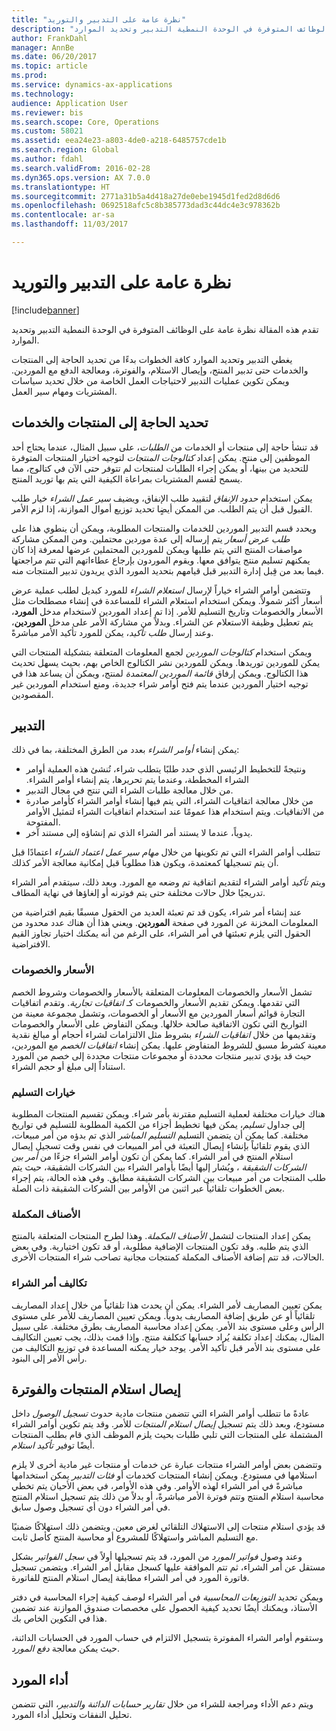```yaml
---
title: "نظرة عامة على التدبير والتوريد"
description: "تقدم هذه المقالة نظرة عامة على الوظائف المتوفرة في الوحدة النمطية التدبير وتحديد الموارد‬."
author: FrankDahl
manager: AnnBe
ms.date: 06/20/2017
ms.topic: article
ms.prod: 
ms.service: dynamics-ax-applications
ms.technology: 
audience: Application User
ms.reviewer: bis
ms.search.scope: Core, Operations
ms.custom: 58021
ms.assetid: eea24e23-a803-4de0-a218-6485757cde1b
ms.search.region: Global
ms.author: fdahl
ms.search.validFrom: 2016-02-28
ms.dyn365.ops.version: AX 7.0.0
ms.translationtype: HT
ms.sourcegitcommit: 2771a31b5a4d418a27de0ebe1945d1fed2d8d6d6
ms.openlocfilehash: 0692518afc5c8b385773dad3c44dc4e3c978362b
ms.contentlocale: ar-sa
ms.lasthandoff: 11/03/2017

---
```


# <a name="procurement-and-sourcing-overview"></a>نظرة عامة على التدبير والتوريد

[!include[banner](../includes/banner.md)]


تقدم هذه المقالة نظرة عامة على الوظائف المتوفرة في الوحدة النمطية التدبير وتحديد الموارد‬.

يغطي التدبير وتحديد الموارد كافة الخطوات بدءًا من تحديد الحاجة إلى المنتجات والخدمات حتى تدبير المنتج، وإيصال الاستلام، والفوترة، ومعالجة الدفع مع الموردين. ويمكن تكوين عمليات التدبير لاحتياجات العمل الخاصة من خلال تحديد سياسات المشتريات ومهام سير العمل.

## <a name="identifying-a-need-for-product-and-services"></a>تحديد الحاجة إلى المنتجات والخدمات
قد تنشأ حاجة إلى منتجات أو الخدمات من *الطلبات*، على سبيل المثال، عندما يحتاج أحد الموظفين إلى منتج. يمكن إعداد *كتالوجات المنتجات* لتوجيه اختيار المنتجات المتوفرة للتحديد من بينها، أو يمكن إجراء الطلبات لمنتجات لم تتوفر حتى الآن في كتالوج، مما يسمح لقسم المشتريات بمراعاة الكيفية التي يتم بها توريد المنتج.  

يمكن استخدام *حدود الإنفاق* لتقييد طلب الإنفاق، ويضيف *سير عمل الشراء* خيار طلب القبول قبل أن يتم الطلب. من الممكن أيضٍا تحديد توزيع أموال الموازنة، إذا لزم الأمر.  
  
ويحدد قسم التدبير الموردين للخدمات والمنتجات المطلوبة، ويمكن أن ينطوي هذا على *طلب عرض أسعار* يتم إرساله إلى عدة موردين محتملين. ومن الممكن مشاركة مواصفات المنتج التي يتم طلبها ويمكن للموردين المحتملين عرضها لمعرفة إذا كان يمكنهم تسليم منتج يتوافق معها. ويقوم الموردون بإرجاع عطاءاتهم التي تتم مراجعتها فيما بعد من قِبل إدارة التدبير قبل قيامهم بتحديد المورد الذي يريدون تدبير المنتجات منه.  

وتتضمن أوامر الشراء خياراً لإرسال *استعلام الشراء* للمورد كبديل لطلب عملية عرض أسعار أكثر شمولاً. ويمكن استخدام استعلام الشراء للمساعدة في إنشاء مصطلحات مثل الأسعار والخصومات وتاريخ التسليم للأمر. إذا تم إعداد الموردين لاستخدام مدخل **المورد**، يتم تعطيل وظيفة الاستعلام عن الشراء. وبدلاً من مشاركة الأمر على مدخل **الموردين**، وعند إرسال *طلب تأكيد*، يمكن للمورد تأكيد الأمر مباشرةً.  

ويمكن استخدام *كتالوجات الموردين* لجمع المعلومات المتعلقة بتشكيلة المنتجات التي يمكن للموردين توريدها. ويمكن للموردين نشر الكتالوج الخاص بهم، بحيث يسهل تحديث هذا الكتالوج. ويمكن إرفاق *قائمة الموردين المعتمدة* لمنتج، ويمكن أن يساعد هذا في توجيه اختيار الموردين عندما يتم فتح أوامر شراء جديدة، ومنع استخدام الموردين غير المقصودين.

## <a name="procurement"></a>التدبير
يمكن إنشاء *أوامر الشراء* بعدد من الطرق المختلفة، بما في ذلك:

-   ‏‫ونتيجةً للتخطيط الرئيسي الذي حدد طلبًا يتطلب شراء، تُنشئ هذه العملية أوامر الشراء المخططة، وعندما يتم تحريرها، يتم إنشاء أوامر الشراء.‬
-   من خلال معالجة طلبات الشراء التي تنتج في مجال التدبير.
-   من خلال معالجة اتفاقيات الشراء، التي يتم فيها إنشاء أوامر الشراء كأوامر صادرة من الاتفاقيات. ويتم استخدام هذا عمومًا عند استخدام اتفاقيات الشراء لتمثيل الأوامر المفتوحة.
-   يدوياً، عندما لا يستند أمر الشراء الذي تم إنشاؤه إلى مستند آخر.

تتطلب أوامر الشراء التي تم تكوينها من خلال *مهام سير عمل اعتماد الشراء* اعتمادًا قبل أن يتم تسجيلها كمعتمدة، ويكون هذا مطلوباً قبل إمكانية معالجة الأمر كذلك.  

ويتم *تأكيد* أوامر الشراء لتقديم اتفاقية تم وضعه مع المورد. وبعد ذلك، سيتقدم أمر الشراء تدريجيًا خلال حالات مختلفة حتى يتم فوترنه أو إلغاؤها في نهاية المطاف.  

عند إنشاء أمر شراء، يكون قد تم تعبئة العديد من الحقول مسبقًا بقيم افتراضية من المعلومات المخزنة عن المورد في صفحة **الموردين**. ويعني هذا أن هناك عدد محدود من الحقول التي يلزم تعبئتها في أمر الشراء، على الرغم من أنه يمكنك اختيار تجاوز القيم الافتراضية.

### <a name="prices-and-discounts"></a>الأسعار والخصومات

تشمل الأسعار والخصومات المعلومات المتعلقة بالأسعار والخصومات وشروط الخصم التي تقدمها. ويمكن تقديم الأسعار والخصومات كـ *اتفاقيات* *تجارية*. وتقدم اتفاقيات التجارة قوائم أسعار الموردين مع الأسعار أو الخصومات، وتشمل مجموعة معينة من التواريخ التي تكون الاتفاقية صالحة خلالها. ويمكن التفاوض على الأسعار والخصومات وتقديمها من خلال *اتفاقيات الشراء* بشروط مثل الالتزامات لشراء أحجام أو مبالغ نقدية معينة كشرط مسبق للشروط المتفاوض عليها. يمكن إنشاء *اتفاقيات الخصم* مع الموردين، حيث قد يؤدي تدبير منتجات محددة أو مجموعات منتجات محددة إلى خصم من المورد استناداً إلى مبلغ أو حجم الشراء.

### <a name="delivery-options"></a>خيارات التسليم

هناك خيارات مختلفة لعملية التسليم مقترنة بأمر شراء. ويمكن تقسيم المنتجات المطلوبة إلى جداول *تسليم*، يمكن فيها تخطيط أجزاء من الكمية المطلوبة للتسليم في تواريخ مختلفة. كما يمكن أن يتضمن التسليم *التسليم المباشر* الذي تم بدؤه من أمر مبيعات، الذي يقوم تلقائياً بإنشاء إيصال التعبئة في أمر المبيعات في نفس وقت تسجيل إيصال استلام المنتج في أمر الشراء. كما يمكن أن تكون أوامر الشراء جزءًا من *أمر بين الشركات الشقيقة* ، ويُشار إليها أيضًا بأوامر الشراء بين الشركات الشقيقة، حيث يتم طلب المنتجات من أمر مبيعات بين الشركات الشقيقة مطابق. وفي هذه الحالة، يتم إجراء بعض الخطوات تلقائياً عبر اثنين من الأوامر بين الشركات الشقيقة ذات الصلة.

### <a name="supplementary-items"></a>الأصناف المكملة

يمكن إعداد المنتجات لتشمل *الأصناف المكملة*. وهذا لطرح المنتجات المتعلقة بالمنتج الذي يتم طلبه. وقد تكون المنتجات الإضافية مطلوبة، أو قد تكون اختيارية. وفي بعض الحالات، قد تتم إضافة الأصناف المكملة كمنتجات مجانية تصاحب شراء المنتجات الأخرى.

### <a name="purchase-order-charges"></a>تكاليف أمر الشراء

يمكن تعيين المصاريف لأمر الشراء. يمكن أن يحدث هذا تلقائياً من خلال إعداد المصاريف تلقائياً أو عن طريق إضافة المصاريف يدوياً. ويمكن تعيين المصاريف للأمر على مستوى الرأس وعلى مستوى بند الأمر. يمكن إعداد محاسبة المصاريف بطرق مختلفة. على سبيل المثال، يمكنك إعداد تكلفة يُراد حسابها كتكلفة منتج. وإذا قمت بذلك، يجب تعيين التكاليف على مستوى بند الأمر قبل تأكيد الأمر. يوجد خيار يمكنه المساعدة في توزيع التكاليف من رأس الأمر إلى البنود.

## <a name="product-receipt-and-invoicing"></a>إيصال استلام المنتجات والفوترة
عادةً ما تتطلب أوامر الشراء التي تتضمن منتجات مادية حدوث *تسجيل الوصول* داخل مستودع، وبعد ذلك يتم تسجيل *إيصال استلام المنتجات* للأمر. وقد يتم تكوين أوامر الشراء المشتملة على المنتجات التي تلبي طلبات بحيث يلزم الموظف الذي قام بطلب المنتجات أيضًا توفير *تأكيد استلام*.  

وتتضمن بعض أوامر الشراء منتجات عبارة عن خدمات أو منتجات غير مادية أخرى لا يلزم استلامها في مستودع. ويمكن إنشاء المنتجات كخدمات أو *فئات التدبير* يمكن استخدامها مباشرةً في أمر الشراء لهذه الأوامر. وفي هذه الأوامر، في بعض الأحيان يتم تخطي محاسبة استلام المنتج وتتم فوترة الأمر مباشرةً، أو بدلاً من ذلك يتم تسجيل استلام المنتج في أمر الشراء دون أي تسجيل وصول سابق.  

قد يؤدي استلام منتجات إلى الاستهلاك التلقائي لغرض معين. ويتضمن ذلك استهلاكًا ضمنيًا مع التسليم المباشر واستهلاكًا للمشروع أو محاسبة المنتج كأصل ثابت.  

وعند وصول *فواتير المورد* من المورد، قد يتم تسجيلها أولاً في *سجل الفواتير* بشكل مستقل عن أمر الشراء، ثم تتم الموافقة عليها كسجل مقابل أمر الشراء. ويتضمن تسجيل فاتورة المورد في أمر الشراء مطابقة إيصال استلام المنتج للفاتورة.  

ويمكن تحديد *التوزيعات المحاسبية* في أمر الشراء لوصف كيفية إجراء المحاسبة في دفتر الأستاذ، ويمكنك أيضًا تحديد كيفية الحصول على مخصصات صندوق الموازنة عند تضمين هذا في التكوين الخاص بك.  

وستقوم أوامر الشراء المفوترة بتسجيل الالتزام في حساب المورد في الحسابات الدائنة، حيث يمكن معالجة *دفع المورد*.

## <a name="vendor-performance"></a>أداء المورد
ويتم دعم الأداء ومراجعة للشراء من خلال *تقارير حسابات الدائنة والتدبير*، التي تتضمن تحليل النفقات وتحليل أداء المورد.




